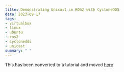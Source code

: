 ```yaml
---
title: Demonstrating Unicast in ROS2 with CycloneDDS
date: 2023-09-17
tags:
- virtualbox
- linux
- ubuntu
- ros2
- cyclonedds
- unicast
summary: " "
---
```


This has been converted to a tutorial and moved [here](/notebook/ros2/configuring-unicast-dds-with-cyclone/)
